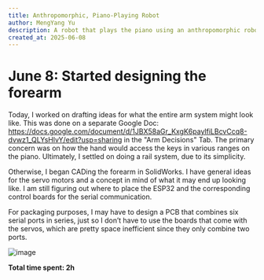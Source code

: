 ```yaml
---
title: Anthropomorphic, Piano-Playing Robot
author: MengYang Yu
description: A robot that plays the piano using an anthropomorphic robotic hand.
created_at: 2025-06-08
---
```

# June 8: Started designing the forearm

Today, I worked on drafting ideas for what the entire arm system might look like. This was done on a separate Google Doc: https://docs.google.com/document/d/1JBX58aGr_KxgK6paylfiLBcvCcq8-dvwz1_QLYsHlvY/edit?usp=sharing in the "Arm Decisions" Tab. The primary concern was on how the hand would access the keys in various ranges on the piano. Ultimately, I settled on doing a rail system, due to its simplicity. 

Otherwise, I began CADing the forearm in SolidWorks. I have general ideas for the servo motors and a concept in mind of what it may end up looking like. I am still figuring out where to place the ESP32 and the corresponding control boards for the serial communication. 

For packaging purposes, I may have to design a PCB that combines six serial ports in series, just so I don’t have to use the boards that come with the servos, which are pretty space inefficient since they only combine two ports.

![image](https://github.com/user-attachments/assets/7a6dc6b0-0b42-465f-9717-187fc9a0de47)


**Total time spent: 2h**
